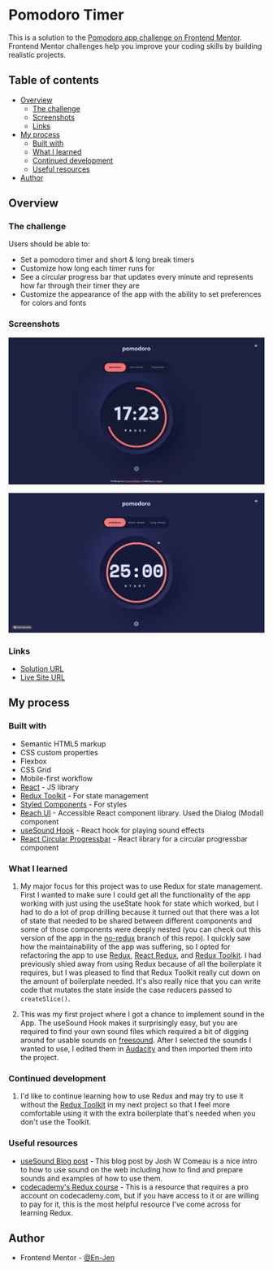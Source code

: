 # Pomodoro Timer

This is a solution to the [Pomodoro app challenge on Frontend Mentor](https://www.frontendmentor.io/challenges/pomodoro-app-KBFnycJ6G). Frontend Mentor challenges help you improve your coding skills by building realistic projects.

## Table of contents

-   [Overview](#overview)
    -   [The challenge](#the-challenge)
    -   [Screenshots](#screenshots)
    -   [Links](#links)
-   [My process](#my-process)
    -   [Built with](#built-with)
    -   [What I learned](#what-i-learned)
    -   [Continued development](#continued-development)
    -   [Useful resources](#useful-resources)
-   [Author](#author)

## Overview

### The challenge

Users should be able to:

-   Set a pomodoro timer and short & long break timers
-   Customize how long each timer runs for
-   See a circular progress bar that updates every minute and represents how far through their timer they are
-   Customize the appearance of the app with the ability to set preferences for colors and fonts

### Screenshots

![Screenshot for pomodoro app](./src/assets/screenshot.png)

![Gif preview for pomodoro app](./src/assets/gifPreview.gif)

### Links

-   [Solution URL](https://www.frontendmentor.io/solutions/pomodoro-timer-react-redux-styled-components-sound-effects-rbHAFH5Wu)
-   [Live Site URL](https://pomodoro-timer-mu-seven.vercel.app/)

## My process

### Built with

-   Semantic HTML5 markup
-   CSS custom properties
-   Flexbox
-   CSS Grid
-   Mobile-first workflow
-   [React](https://reactjs.org/) - JS library
-   [Redux Toolkit](https://redux-toolkit.js.org/) - For state management
-   [Styled Components](https://styled-components.com/) - For styles
-   [Reach UI](https://reach.tech/) - Accessible React component library. Used the Dialog (Modal) component
-   [useSound Hook](https://github.com/joshwcomeau/use-sound) - React hook for playing sound effects
-   [React Circular Progressbar](https://github.com/kevinsqi/react-circular-progressbar) - React library for a circular progressbar component

### What I learned

1. My major focus for this project was to use Redux for state management. First I wanted to make sure I could get all the functionality of the app working with just using the useState hook for state which worked, but I had to do a lot of prop drilling because it turned out that there was a lot of state that needed to be shared between different components and some of those components were deeply nested (you can check out this version of the app in the [no-redux](https://github.com/En-Jen/pomodoro-timer/tree/no-redux) branch of this repo). I quickly saw how the maintainability of the app was suffering, so I opted for refactoring the app to use [Redux](https://redux.js.org/), [React Redux](https://react-redux.js.org/), and [Redux Toolkit](https://redux-toolkit.js.org/). I had previously shied away from using Redux because of all the boilerplate it requires, but I was pleased to find that Redux Toolkit really cut down on the amount of boilerplate needed. It's also really nice that you can write code that mutates the state inside the case reducers passed to `createSlice()`.

2. This was my first project where I got a chance to implement sound in the App. The useSound Hook makes it surprisingly easy, but you are required to find your own sound files which required a bit of digging around for usable sounds on [freesound](https://freesound.org/). After I selected the sounds I wanted to use, I edited them in [Audacity](https://www.audacityteam.org/) and then imported them into the project.

### Continued development

1. I'd like to continue learning how to use Redux and may try to use it without the [Redux Toolkit](https://redux-toolkit.js.org/) in my next project so that I feel more comfortable using it with the extra boilerplate that's needed when you don't use the Toolkit.

### Useful resources

-   [useSound Blog post](https://www.joshwcomeau.com/react/announcing-use-sound-react-hook/) - This blog post by Josh W Comeau is a nice intro to how to use sound on the web including how to find and prepare sounds and examples of how to use them.
-   [codecademy's Redux course](https://www.codecademy.com/learn/paths/front-end-engineer-career-path) - This is a resource that requires a pro account on codecademy.com, but if you have access to it or are willing to pay for it, this is the most helpful resource I've come across for learning Redux.

## Author

-   Frontend Mentor - [@En-Jen](https://www.frontendmentor.io/profile/En-Jen)
